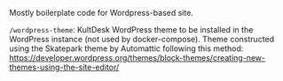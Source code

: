 Mostly boilerplate code for Wordpress-based site. 

`/wordpress-theme`: KultDesk WordPress theme to be installed in the WordPress instance (not used by docker-compose). Theme constructed using the Skatepark theme by Automattic following this method: https://developer.wordpress.org/themes/block-themes/creating-new-themes-using-the-site-editor/
